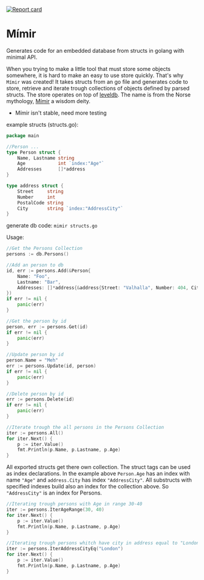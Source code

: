 [![Report card](http://goreportcard.com/badge/microo8/mimir)](http://goreportcard.com/report/microo8/mimir)

# Mímir
Generates code for an embedded database from structs in golang with minimal API.

When you trying to make a little tool that must store some objects somewhere, it is hard to make an easy to use store quickly.
That's why `Mímir` was created! It takes structs from an go file and generates code to store, retrieve and iterate trough collections of objects defined by parsed structs.
The store operates on top of [leveldb](https://github.com/syndtr/goleveldb). The name is from the Norse mythology, [Mímir](https://en.wikipedia.org/wiki/M%C3%ADmir) a wisdom deity.

* Mímir isn't stable, need more testing

example structs (structs.go):

```go
package main

//Person ...
type Person struct {
	Name, Lastname string
	Age            int `index:"Age"`
	Addresses      []*address
}

type address struct {
	Street     string
	Number     int
	PostalCode string
	City       string `index:"AddressCity"`
}
```  

generate db code: `mimir structs.go`

Usage:

```go
//Get the Persons Collection
persons := db.Persons()

//Add an person to db
id, err := persons.Add(&Person{
	Name: "Foo",
	Lastname: "Bar",
	Addresses: []*address{&address{Street: "Valhalla", Number: 404, City: "Asgard"}},
})
if err != nil {
    panic(err)
}

//Get the person by id
person, err := persons.Get(id)
if err != nil {
    panic(err)
}

//Update person by id
person.Name = "Meh"
err := persons.Update(id, person)
if err != nil {
    panic(err)
}

//Delete person by id
err := persons.Delete(id)
if err != nil {
    panic(err)
}

//Iterate trough the all persons in the Persons Collection
iter := persons.All()
for iter.Next() {
	p := iter.Value()
	fmt.Println(p.Name, p.Lastname, p.Age)
}
```

All exported structs get there own collection. The struct tags can be used as index declarations.
In the example above `Person.Age` has an index with name `"Age"` and `address.City` has index `"AddressCity"`.
All substructs with specified indexes build also an index for the collection above. So `"AddressCity"` is an index for Persons.

```go
//Iterating trough persons with Age in range 30-40
iter := persons.IterAgeRange(30, 40)
for iter.Next() {
	p := iter.Value()
	fmt.Println(p.Name, p.Lastname, p.Age)
}

//Iterating trough persons whitch have city in address equal to "London"
iter := persons.IterAddressCityEq("London")
for iter.Next() {
	p := iter.Value()
	fmt.Println(p.Name, p.Lastname, p.Age)
}
```
